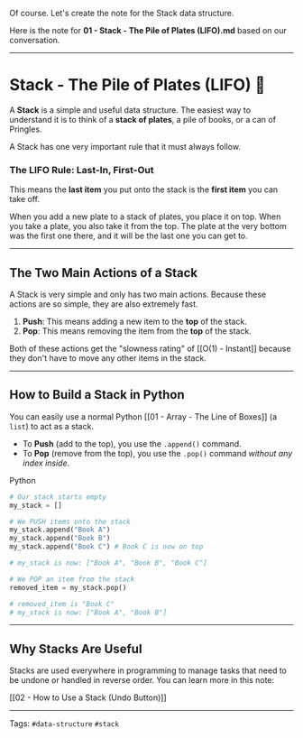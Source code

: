 Of course. Let's create the note for the Stack data structure.

Here is the note for **01 - Stack - The Pile of Plates (LIFO).md** based on our conversation.

---

# Stack - The Pile of Plates (LIFO) 🥞

A **Stack** is a simple and useful data structure. The easiest way to understand it is to think of a **stack of plates**, a pile of books, or a can of Pringles.

A Stack has one very important rule that it must always follow.

### The LIFO Rule: Last-In, First-Out

This means the **last item** you put onto the stack is the **first item** you can take off.

When you add a new plate to a stack of plates, you place it on top. When you take a plate, you also take it from the top. The plate at the very bottom was the first one there, and it will be the last one you can get to.

---

## The Two Main Actions of a Stack

A Stack is very simple and only has two main actions. Because these actions are so simple, they are also extremely fast.

1. **Push**: This means adding a new item to the **top** of the stack.
2. **Pop**: This means removing the item from the **top** of the stack.

Both of these actions get the "slowness rating" of [[O(1) - Instant]] because they don't have to move any other items in the stack.

---

## How to Build a Stack in Python

You can easily use a normal Python [[01 - Array - The Line of Boxes]] (a `list`) to act as a stack.

- To **Push** (add to the top), you use the `.append()` command.
- To **Pop** (remove from the top), you use the `.pop()` command _without any index inside_.

Python

```Python
# Our stack starts empty
my_stack = []

# We PUSH items onto the stack
my_stack.append("Book A")
my_stack.append("Book B")
my_stack.append("Book C") # Book C is now on top

# my_stack is now: ["Book A", "Book B", "Book C"]

# We POP an item from the stack
removed_item = my_stack.pop()

# removed_item is "Book C"
# my_stack is now: ["Book A", "Book B"]
```

---

## Why Stacks Are Useful

Stacks are used everywhere in programming to manage tasks that need to be undone or handled in reverse order. You can learn more in this note:

[[02 - How to Use a Stack (Undo Button)]]

---

Tags: `#data-structure` `#stack`